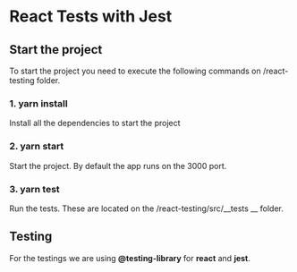 # React Tests with Jest
## Start the project

To start the project you need to execute the following commands on /react-testing folder.

### 1. yarn install
Install all the dependencies to start the project

### 2. yarn start
Start the project. By default the app runs on the 3000 port.

### 3. yarn test
Run the tests. These are located on the /react-testing/src/__tests __ folder.

## Testing

For the testings we are using __@testing-library__ for __react__ and __jest__.



